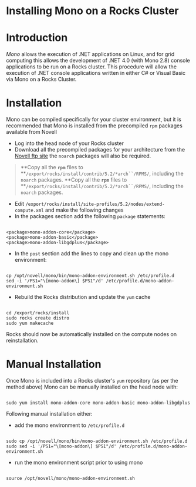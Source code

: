 # Installing Mono on a Rocks Cluster

# Introduction

*Mono* allows the execution of .NET applications on Linux, and for grid computing this allows the development of .NET 4.0 (with Mono 2.8) console applications to be run on a Rocks cluster. This procedure will allow the execution of .NET console applications written in either C# or Visual Basic via Mono on a Rocks Cluster.

# Installation

Mono can be compiled specifically for your cluster environment, but it is recommended that Mono is installed from the precompiled `rpm` packages available from Novell

- Log into the head node of your Rocks cluster
- Download all the precompiled packages for your architecture from the [Novell ftp site](http://ftp.novell.com/pub/mono/download-stable/RHEL_5/) the `noarch` packages will also be required.


>  **Copy all the **`rpm`** files to **`/export/rocks/install/contrib/5.2/*arch``/RPMS/`, including the `noarch` packages.
>  **Copy all the **`rpm`** files to **`/export/rocks/install/contrib/5.2/*arch``/RPMS/`, including the `noarch` packages.

- Edit `/export/rocks/install/site-profiles/5.2/nodes/extend-compute.xml` and make the following changes
- In the packages section add the following `package` statements:

``` 

<package>mono-addon-core</package>
<package>mono-addon-basic</package>
<package>mono-addon-libgdplus</package>

```
- In the `post` section add the lines to copy and clean up the mono environment:

``` 

cp /opt/novell/mono/bin/mono-addon-environment.sh /etc/profile.d
sed -i '/PS1="\[mono-addon\] $PS1"/d' /etc/profile.d/mono-addon-environment.sh

```
- Rebuild the Rocks distribution and update the `yum` cache

``` 

cd /export/rocks/install
sudo rocks create distro
sudo yum makecache

```

Rocks should now be automatically installed on the compute nodes on reinstallation.

# Manual Installation

Once Mono is included into a Rocks cluster's `yum` repository (as per the method above) Mono can be manually installed on the head node with:

``` 

sudo yum install mono-addon-core mono-addon-basic mono-addon-libgdplus

```

Following manual installation either:

- add the mono environment to `/etc/profile.d`

``` 

sudo cp /opt/novell/mono/bin/mono-addon-environment.sh /etc/profile.d
sudo sed -i '/PS1="\[mono-addon\] $PS1"/d' /etc/profile.d/mono-addon-environment.sh

```
- run the mono environment script prior to using mono

``` 

source /opt/novell/mono/mono-addon-environment.sh

```
